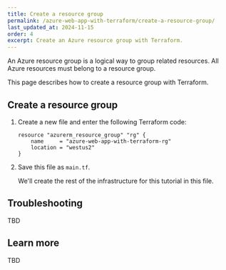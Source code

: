 ```yaml
---
title: Create a resource group
permalink: /azure-web-app-with-terraform/create-a-resource-group/
last_updated_at: 2024-11-15
order: 4
excerpt: Create an Azure resource group with Terraform.
---
```


An Azure resource group is a logical way to group related resources. All Azure resources must belong to a resource group.

This page describes how to create a resource group with Terraform.

## Create a resource group

1. Create a new file and enter the following Terraform code:

    ```hcl
    resource "azurerm_resource_group" "rg" {
        name     = "azure-web-app-with-terraform-rg"
        location = "westus2"
    }
    ```

1. Save this file as `main.tf`.

    We'll create the rest of the infrastructure for this tutorial in this file.

## Troubleshooting

TBD

## Learn more

TBD

